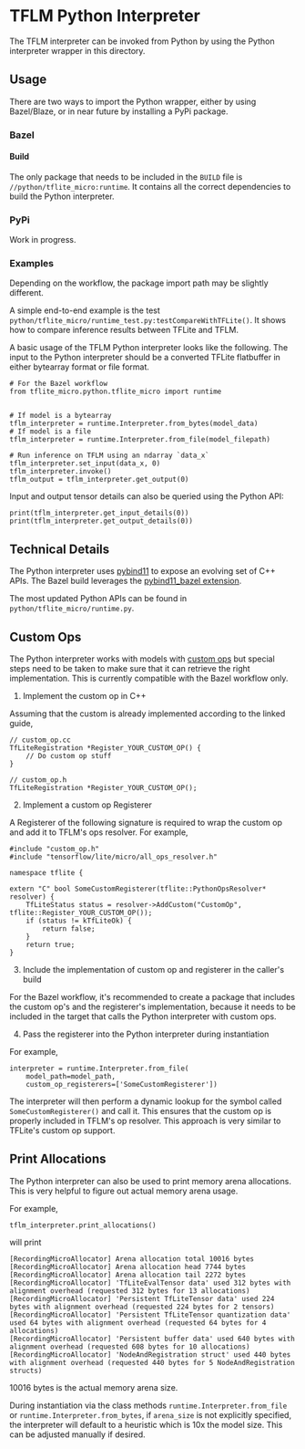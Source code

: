 # TFLM Python Interpreter

The TFLM interpreter can be invoked from Python by using the Python interpreter
wrapper in this directory.

## Usage

There are two ways to import the Python wrapper, either by using Bazel/Blaze, or
in near future by installing a PyPi package.

### Bazel

#### Build

The only package that needs to be included in the `BUILD` file is
`//python/tflite_micro:runtime`. It contains all
the correct dependencies to build the Python interpreter.

### PyPi

Work in progress.

### Examples

Depending on the workflow, the package import path may be slightly different.

A simple end-to-end example is the test
`python/tflite_micro/runtime_test.py:testCompareWithTFLite()`.
It shows how to compare inference results between TFLite and TFLM.

A basic usage of the TFLM Python interpreter looks like the following. The input
to the Python interpreter should be a converted TFLite flatbuffer in either
bytearray format or file format.

```
# For the Bazel workflow
from tflite_micro.python.tflite_micro import runtime


# If model is a bytearray
tflm_interpreter = runtime.Interpreter.from_bytes(model_data)
# If model is a file
tflm_interpreter = runtime.Interpreter.from_file(model_filepath)

# Run inference on TFLM using an ndarray `data_x`
tflm_interpreter.set_input(data_x, 0)
tflm_interpreter.invoke()
tflm_output = tflm_interpreter.get_output(0)
```

Input and output tensor details can also be queried using the Python API:

```
print(tflm_interpreter.get_input_details(0))
print(tflm_interpreter.get_output_details(0))
```

## Technical Details

The Python interpreter uses [pybind11](https://github.com/pybind/pybind11) to
expose an evolving set of C++ APIs. The Bazel build leverages the
[pybind11_bazel extension](https://github.com/pybind/pybind11_bazel).

The most updated Python APIs can be found in
`python/tflite_micro/runtime.py`.

## Custom Ops

The Python interpreter works with models with
[custom ops](https://www.tensorflow.org/lite/guide/ops_custom) but special steps
need to be taken to make sure that it can retrieve the right implementation.
This is currently compatible with the Bazel workflow only.

1. Implement the custom op in C++

Assuming that the custom is already implemented according to the linked guide,

```
// custom_op.cc
TfLiteRegistration *Register_YOUR_CUSTOM_OP() {
    // Do custom op stuff
}

// custom_op.h
TfLiteRegistration *Register_YOUR_CUSTOM_OP();
```

2. Implement a custom op Registerer

A Registerer of the following signature is required to wrap the custom op and
add it to TFLM's ops resolver. For example,

```
#include "custom_op.h"
#include "tensorflow/lite/micro/all_ops_resolver.h"

namespace tflite {

extern "C" bool SomeCustomRegisterer(tflite::PythonOpsResolver* resolver) {
    TfLiteStatus status = resolver->AddCustom("CustomOp", tflite::Register_YOUR_CUSTOM_OP());
    if (status != kTfLiteOk) {
        return false;
    }
    return true;
}
```

3. Include the implementation of custom op and registerer in the caller's build

For the Bazel workflow, it's recommended to create a package that includes the
custom op's and the registerer's implementation, because it needs to be included
in the target that calls the Python interpreter with custom ops.

4. Pass the registerer into the Python interpreter during instantiation

For example,

```
interpreter = runtime.Interpreter.from_file(
    model_path=model_path,
    custom_op_registerers=['SomeCustomRegisterer'])
```

The interpreter will then perform a dynamic lookup for the symbol called
`SomeCustomRegisterer()` and call it. This ensures that the custom op is
properly included in TFLM's op resolver. This approach is very similar to
TFLite's custom op support.

## Print Allocations

The Python interpreter can also be used to print memory arena allocations. This
is very helpful to figure out actual memory arena usage.

For example,

```
tflm_interpreter.print_allocations()
```

will print

```
[RecordingMicroAllocator] Arena allocation total 10016 bytes
[RecordingMicroAllocator] Arena allocation head 7744 bytes
[RecordingMicroAllocator] Arena allocation tail 2272 bytes
[RecordingMicroAllocator] 'TfLiteEvalTensor data' used 312 bytes with alignment overhead (requested 312 bytes for 13 allocations)
[RecordingMicroAllocator] 'Persistent TfLiteTensor data' used 224 bytes with alignment overhead (requested 224 bytes for 2 tensors)
[RecordingMicroAllocator] 'Persistent TfLiteTensor quantization data' used 64 bytes with alignment overhead (requested 64 bytes for 4 allocations)
[RecordingMicroAllocator] 'Persistent buffer data' used 640 bytes with alignment overhead (requested 608 bytes for 10 allocations)
[RecordingMicroAllocator] 'NodeAndRegistration struct' used 440 bytes with alignment overhead (requested 440 bytes for 5 NodeAndRegistration structs)
```

10016 bytes is the actual memory arena size.

During instantiation via the class methods `runtime.Interpreter.from_file`
or `runtime.Interpreter.from_bytes`, if `arena_size` is not explicitly
specified, the interpreter will default to a heuristic which is 10x the model
size. This can be adjusted manually if desired.
